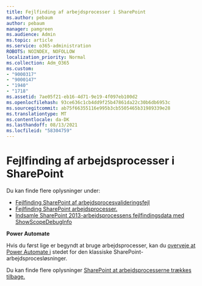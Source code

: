 ```yaml
---
title: Fejlfinding af arbejdsprocesser i SharePoint
ms.author: pebaum
author: pebaum
manager: pamgreen
ms.audience: Admin
ms.topic: article
ms.service: o365-administration
ROBOTS: NOINDEX, NOFOLLOW
localization_priority: Normal
ms.collection: Adm_O365
ms.custom:
- "9000317"
- "9000147"
- "1940"
- "1718"
ms.assetid: 7ae05f21-eb16-4d71-9e19-4f097eb100d2
ms.openlocfilehash: 93ce636c1cb4dd9f25b47861da22c30b6db6953c
ms.sourcegitcommit: ab75f66355116e995b3cb5505465b31989339e28
ms.translationtype: MT
ms.contentlocale: da-DK
ms.lasthandoff: 08/13/2021
ms.locfileid: "58304759"
---
```

# <a name="troubleshoot-workflows-in-sharepoint"></a>Fejlfinding af arbejdsprocesser i SharePoint

Du kan finde flere oplysninger under:

- [Fejlfinding SharePoint af arbejdsprocesvalideringsfejl](https://docs.microsoft.com/sharepoint/dev/general-development/troubleshooting-sharepoint-server-workflow-validation-errors-in-visio)
- [Fejlfinding SharePoint arbejdsprocesser.](https://docs.microsoft.com/sharepoint/dev/general-development/debugging-sharepoint-server-workflows)
- [Indsamle SharePoint 2013-arbejdsprocessens fejlfindingsdata med ShowScopeDebugInfo](https://docs.microsoft.com/sharepoint/troubleshoot/workflows/gather-workflow-data)

**Power Automate**

Hvis du først lige er begyndt at bruge arbejdsprocesser, kan du [overveje at Power Automate i](https://docs.microsoft.com/power-automate/modern-approvals) stedet for den klassiske SharePoint-arbejdsprocesløsninger.

Du kan finde flere oplysninger [SharePoint at arbejdsprocesserne trækkes tilbage.](https://docs.microsoft.com/alchemyinsights/sharepoint-workflows-retiring)

